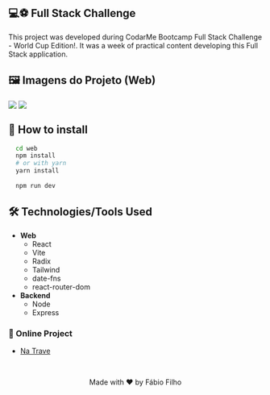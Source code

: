 ## 💻⚽ Full Stack Challenge

This project was developed during CodarMe Bootcamp Full Stack Challenge - World Cup Edition!. It was a week of practical content developing this Full Stack application.

## 🖼 Imagens do Projeto (Web)
<img src="https://user-images.githubusercontent.com/71772559/190813600-d22c07b2-1eee-48bb-92bb-f8b46e7dcaf4.png" align="center" />
<img src="https://user-images.githubusercontent.com/71772559/190813638-bc41450e-7f90-4df1-98fa-bfb2f5450b72.png" align="center" />

## 💾 How to install

```bash
  cd web
  npm install
  # or with yarn
  yarn install
  
  npm run dev
```

## 🛠️ Technologies/Tools Used

* **Web**
  * React
  * Vite
  * Radix
  * Tailwind
  * date-fns
  * react-router-dom
* **Backend**
  * Node
  * Express

### 🔗 Online Project
* [Na Trave]()

&nbsp;

<p align="center">Made with ❤ by Fábio Filho</p>